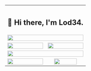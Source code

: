 <table width="100%" align="center">
  <!-- Riga 1: Tech Stack -->
  <tr>
    <td colspan="2" align="center">
      <div>
        <!-- Badges qui -->
      </div>
    </td>
  </tr>

  <!-- Riga 2: Hi there, I'm Lod34. -->
  <tr>
    <td colspan="2">
      <h2 align="center">👋 Hi there, I'm Lod34.</h2>
    </td>
  </tr>

  <!-- Riga 3: Ranking -->
  <tr>
    <td colspan="2" align="center"> <a href="https://github.com/Lod34">
        <picture>
        <source
          srcset="https://github-readme-stats.vercel.app/api?username=Lod34&show_icons=true&hide_border=true&count_private=true&include_all_commits=true&number_format=long&bg_color=00000000&theme=dark"
          media="(prefers-color-scheme: dark)" />
        <source
          srcset="https://github-readme-stats.vercel.app/api?username=Lod34&show_icons=true&hide_border=true&count_private=true&include_all_commits=true&number_format=long&bg_color=fffffff"
          media="(prefers-color-scheme: light), (prefers-color-scheme: no-preference)" />
        <img src="https://github-readme-stats.vercel.app/api?username=Lod34&show_icons=true&hide_border=true&count_private=true&include_all_commits=true&number_format=long"
        height="100%" />
      </picture>
    </a></td>
  </tr>

  <!-- Riga 4: Streak e Most used languages -->
  <tr>
    <td style="width: 50%;" align="center"><a href="https://github.com/Lod34">
        <picture>
        <source
          srcset="https://nirzak-streak-stats.vercel.app?user=Lod34&theme=dark&hide_border=true&border_radius=&mode=weekly"
          media="(prefers-color-scheme: dark)" />
        <source
          srcset="https://nirzak-streak-stats.vercel.app?user=Lod34&theme=light&hide_border=true&border_radius=&mode=weekly"
          media="(prefers-color-scheme: light), (prefers-color-scheme: no-preference)" />
        <img src="https://nirzak-streak-stats.vercel.app?user=Lod34&theme=transparent&hide_border=true&border_radius=&mode=weekly" 
        height="100%" />
        </picture>
    </a></td>
    <td style="width: 50%;" align="center"><a href="https://github.com/Lod34">
        <picture>
        <source
          srcset="https://github-readme-stats.vercel.app/api/top-langs/?username=Lod34&theme=dark&hide_border=true&include_all_commits=true&count_private=true&layout=compact"
          media="(prefers-color-scheme: dark)" />
        <source
          srcset="https://github-readme-stats.vercel.app/api/top-langs/?username=Lod34&theme=light&hide_border=true&include_all_commits=true&count_private=true&layout=compact"
          media="(prefers-color-scheme: light), (prefers-color-scheme: no-preference)" />
        <img src="https://github-readme-stats.vercel.app/api/top-langs/?username=Lod34&theme=radical&hide_border=true&include_all_commits=true&count_private=true&layout=compact" 
        height="100%" />
        </picture>
    </a></td>
  </tr>

  <!-- Riga 5: Trophies -->
  <tr>
    <td colspan="6" align="center"><a href="https://github.com/ryo-ma/github-profile-trophy">
      <picture>
        <source
          srcset="https://github-profile-trophy.vercel.app/?username=Lod34&column=7&row=1&margin-w=8&no-bg=true&no-frame=true&theme=onedark"
          media="(prefers-color-scheme: dark)" />
        <source
          srcset="https://github-profile-trophy.vercel.app/?username=Lod34&column=7&row=1&margin-w=8&no-bg=false&no-frame=true"
          media="(prefers-color-scheme: light), (prefers-color-scheme: no-preference)" />
        <img src="https://github-profile-trophy.vercel.app/?username=Lod34&column=7&row=1&margin-w=8&no-bg=true&no-frame=true" width="100%" />
      </picture>
    </a></td>
  </tr>

  <!-- Riga 6: Top contributed Repos e Random Quote -->
  <tr>
    <td style="width: 50%;" align="center"><a href="https://github.com/Lod34">
        <picture>
        <source
          srcset="https://github-contributor-stats.vercel.app/api?username=Lod34&limit=5&theme=dark&combine_all_yearly_contributions=true"
          media="(prefers-color-scheme: dark)" />
        <source
          srcset="https://github-contributor-stats.vercel.app/api?username=Lod34&limit=5&theme=light&combine_all_yearly_contributions=true"
          media="(prefers-color-scheme: light), (prefers-color-scheme: no-preference)" />
        <img src="https://github-contributor-stats.vercel.app/api?username=Lod34&limit=5&theme=radical&combine_all_yearly_contributions=true" 
        width="100%"
        />
        </picture>
    </a></td>
    <td style="width: 50%;" align="center"><a href="https://github.com/Lod34">
        <picture>
        <source
          srcset="https://quotes-github-readme.vercel.app/api?type=vertical&theme=radical"
          media="(prefers-color-scheme: dark)" />
        <source
          srcset="https://quotes-github-readme.vercel.app/api?type=vertical&theme=light"
          media="(prefers-color-scheme: light), (prefers-color-scheme: no-preference)" />
        <img src="https://quotes-github-readme.vercel.app/api?type=horizontal&theme=light" width="80%" />
        </picture>
    </a></td>
  </tr>
</table>
